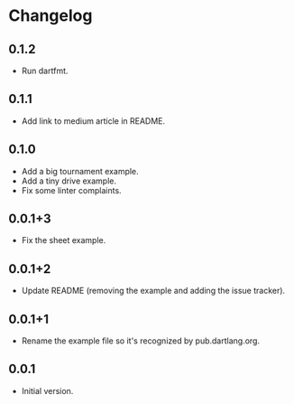 # Changelog

## 0.1.2
- Run dartfmt.

## 0.1.1
- Add link to medium article in README.

## 0.1.0

- Add a big tournament example.
- Add a tiny drive example.
- Fix some linter complaints.

## 0.0.1+3

- Fix the sheet example.

## 0.0.1+2

- Update README (removing the example and adding the issue tracker).

## 0.0.1+1

- Rename the example file so it's recognized by pub.dartlang.org.

## 0.0.1

- Initial version.
